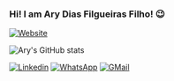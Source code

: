 ### Hi! I am Ary Dias Filgueiras Filho! 😉

[![Website](https://img.shields.io/website-up-down-green-red/http/monip.org.svg)](https://aryfilgueiras.github.io)



![Ary's GitHub stats](https://github-readme-stats.vercel.app/api?username=aryfilgueiras&show_icons=true&theme=radical)

[![Linkedin](https://img.shields.io/badge/LinkedIn-0077B5?style=for-the-badge&logo=linkedin&logoColor=white)](https://www.linkedin.com/in/aryfilgueiras/)
[![WhatsApp](https://img.shields.io/badge/WhatsApp-25D366?style=for-the-badge&logo=whatsapp&logoColor=white)](https://wa.me/15129521559)
[![GMail](https://img.shields.io/badge/Gmail-D14836?style=for-the-badge&logo=gmail&logoColor=white)](aryfilgueiras@gmail.com)
